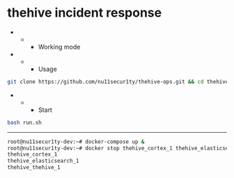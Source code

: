 # thehive incident response
- - - Working mode
- - - Usage 

```bash
git clone https://github.com/nu11secur1ty/thehive-ops.git && cd thehive-ops
```
- - - Start
```bash
bash run.sh
```
--------------------------------------------------
```bash
root@nu11secur1ty-dev:~# docker-compose up &
root@nu11secur1ty-dev:~# docker stop thehive_cortex_1 thehive_elasticsearch_1 thehive_thehive_1 
thehive_cortex_1
thehive_elasticsearch_1
thehive_thehive_1
```
